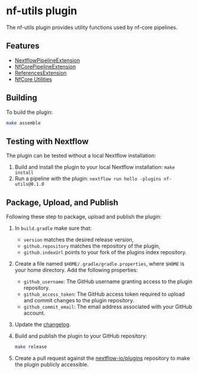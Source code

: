 # nf-utils plugin

The nf-utils plugin provides utility functions used by nf-core pipelines.

## Features

- [NextflowPipelineExtension](docs/NextflowPipelineExtension.md)
- [NfCorePipelineExtension](docs/NfCorePipelineExtension.md)
- [ReferencesExtension](docs/ReferencesExtension.md)
- [NfCore Utilities](docs/NfCoreUtilities.md)

## Building

To build the plugin:

```bash
make assemble
```

## Testing with Nextflow

The plugin can be tested without a local Nextflow installation:

1. Build and install the plugin to your local Nextflow installation: `make install`
2. Run a pipeline with the plugin: `nextflow run hello -plugins nf-utils@0.1.0`

<!-- TODO ## Publishing -->

<!-- Plugins can be published to a central plugin registry to make them accessible to the Nextflow community.


Follow these steps to publish the plugin to the Nextflow Plugin Registry:

1. Create a file named `$HOME/.gradle/gradle.properties`, where $HOME is your home directory. Add the following properties:

    * `pluginRegistry.accessToken`: Your Nextflow Plugin Registry access token.

2. Use the following command to package and create a release for your plugin on GitHub: `make release`.


> [!NOTE]
> The Nextflow Plugin registry is currently available as private beta technology. Contact info@nextflow.io to learn how to get access to it.
>  -->

## Package, Upload, and Publish

Following these step to package, upload and publish the plugin:

1. In `build.gradle` make sure that:

   - `version` matches the desired release version,
   - `github.repository` matches the repository of the plugin,
   - `github.indexUrl` points to your fork of the plugins index repository.

2. Create a file named `$HOME/.gradle/gradle.properties`, where `$HOME` is your home directory. Add the following properties:

   - `github_username`: The GitHub username granting access to the plugin repository.
   - `github_access_token`: The GitHub access token required to upload and commit changes to the plugin repository.
   - `github_commit_email`: The email address associated with your GitHub account.

3. Update the [changelog](./CHANGELOG.md).

4. Build and publish the plugin to your GitHub repository:

   ```bash
   make release
   ```

5. Create a pull request against the [nextflow-io/plugins](https://github.com/nextflow-io/plugins/blob/main/plugins.json) repository to make the plugin publicly accessible.
